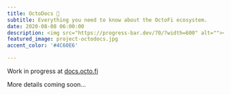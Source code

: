```yaml
---
title: OctoDocs 🚧
subtitle: Everything you need to know about the OctoFi ecosystem.
date: 2020-08-08 06:00:00
description: <img src="https://progress-bar.dev/70/?width=600" alt=""></a><br>Developer resources, detailed documentation, user guides, and our Octonese glossary.
featured_image: project-octodocs.jpg
accent_color: '#4C60E6'

---
```


Work in progress at [docs.octo.fi](https://docs.octo.fi)

More details coming soon...
